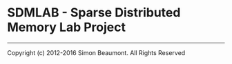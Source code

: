 SDMLAB - Sparse Distributed Memory Lab Project 
==============================================



_______________________
Copyright (c) 2012-2016 Simon Beaumont. All Rights Reserved

